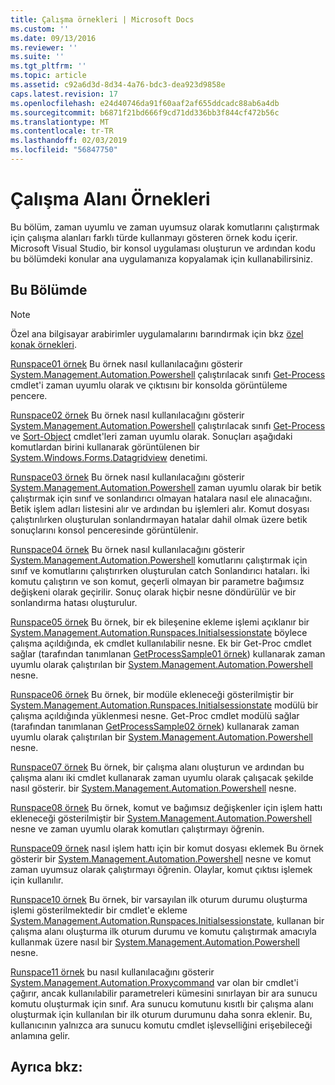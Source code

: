 ```yaml
---
title: Çalışma örnekleri | Microsoft Docs
ms.custom: ''
ms.date: 09/13/2016
ms.reviewer: ''
ms.suite: ''
ms.tgt_pltfrm: ''
ms.topic: article
ms.assetid: c92a6d3d-8d34-4a76-bdc3-dea923d9858e
caps.latest.revision: 17
ms.openlocfilehash: e24d40746da91f60aaf2af655ddcadc88ab6a4db
ms.sourcegitcommit: b6871f21bd666f9cd71dd336bb3f844cf472b56c
ms.translationtype: MT
ms.contentlocale: tr-TR
ms.lasthandoff: 02/03/2019
ms.locfileid: "56847750"
---
```

# <a name="runspace-samples"></a>Çalışma Alanı Örnekleri

Bu bölüm, zaman uyumlu ve zaman uyumsuz olarak komutlarını çalıştırmak için çalışma alanları farklı türde kullanmayı gösteren örnek kodu içerir. Microsoft Visual Studio, bir konsol uygulaması oluşturun ve ardından kodu bu bölümdeki konular ana uygulamanıza kopyalamak için kullanabilirsiniz.

## <a name="in-this-section"></a>Bu Bölümde

> [!NOTE]
> Özel ana bilgisayar arabirimler uygulamalarını barındırmak için bkz [özel konak örnekleri](./custom-host-samples.md).

 [Runspace01 örnek](./runspace01-sample.md) Bu örnek nasıl kullanılacağını gösterir [System.Management.Automation.Powershell](/dotnet/api/system.management.automation.powershell) çalıştırılacak sınıfı [Get-Process](/powershell/module/Microsoft.PowerShell.Management/Get-Process) cmdlet'i zaman uyumlu olarak ve çıktısını bir konsolda görüntüleme pencere.

 [Runspace02 örnek](./runspace02-sample.md) Bu örnek nasıl kullanılacağını gösterir [System.Management.Automation.Powershell](/dotnet/api/system.management.automation.powershell) çalıştırılacak sınıfı [Get-Process](/powershell/module/Microsoft.PowerShell.Management/Get-Process) ve [Sort-Object](/powershell/module/Microsoft.PowerShell.Utility/Sort-Object) cmdlet'leri zaman uyumlu olarak. Sonuçları aşağıdaki komutlardan birini kullanarak görüntülenen bir [System.Windows.Forms.Datagridview](/dotnet/api/System.Windows.Forms.DataGridView) denetimi.

 [Runspace03 örnek](./runspace03-sample.md) Bu örnek nasıl kullanılacağını gösterir [System.Management.Automation.Powershell](/dotnet/api/system.management.automation.powershell) zaman uyumlu olarak bir betik çalıştırmak için sınıf ve sonlandırıcı olmayan hatalara nasıl ele alınacağını. Betik işlem adları listesini alır ve ardından bu işlemleri alır. Komut dosyası çalıştırılırken oluşturulan sonlandırmayan hatalar dahil olmak üzere betik sonuçlarını konsol penceresinde görüntülenir.

 [Runspace04 örnek](./runspace04-sample.md) Bu örnek nasıl kullanılacağını gösterir [System.Management.Automation.Powershell](/dotnet/api/system.management.automation.powershell) komutlarını çalıştırmak için sınıf ve komutlarını çalıştırırken oluşturulan catch Sonlandırıcı hataları. İki komutu çalıştırın ve son komut, geçerli olmayan bir parametre bağımsız değişkeni olarak geçirilir. Sonuç olarak hiçbir nesne döndürülür ve bir sonlandırma hatası oluşturulur.

 [Runspace05 örnek](./runspace05-sample.md) Bu örnek, bir ek bileşenine ekleme işlemi açıklanır bir [System.Management.Automation.Runspaces.Initialsessionstate](/dotnet/api/System.Management.Automation.Runspaces.InitialSessionState) böylece çalışma açıldığında, ek cmdlet kullanılabilir nesne. Ek bir Get-Proc cmdlet sağlar (tarafından tanımlanan [GetProcessSample01 örnek](../cmdlet/getprocesssample01-sample.md)) kullanarak zaman uyumlu olarak çalıştırılan bir [System.Management.Automation.Powershell](/dotnet/api/system.management.automation.powershell) nesne.

 [Runspace06 örnek](./runspace06-sample.md) Bu örnek, bir modüle ekleneceği gösterilmiştir bir [System.Management.Automation.Runspaces.Initialsessionstate](/dotnet/api/System.Management.Automation.Runspaces.InitialSessionState) modülü bir çalışma açıldığında yüklenmesi nesne. Get-Proc cmdlet modülü sağlar (tarafından tanımlanan [GetProcessSample02 örnek](../cmdlet/getprocesssample02-sample.md)) kullanarak zaman uyumlu olarak çalıştırılan bir [System.Management.Automation.Powershell](/dotnet/api/system.management.automation.powershell) nesne.

 [Runspace07 örnek](./runspace07-sample.md) Bu örnek, bir çalışma alanı oluşturun ve ardından bu çalışma alanı iki cmdlet kullanarak zaman uyumlu olarak çalışacak şekilde nasıl gösterir. bir [System.Management.Automation.Powershell](/dotnet/api/system.management.automation.powershell) nesne.

 [Runspace08 örnek](./runspace08-sample.md) Bu örnek, komut ve bağımsız değişkenler için işlem hattı ekleneceği gösterilmiştir bir [System.Management.Automation.Powershell](/dotnet/api/system.management.automation.powershell) nesne ve zaman uyumlu olarak komutları çalıştırmayı öğrenin.

 [Runspace09 örnek](./runspace09-sample.md) nasıl işlem hattı için bir komut dosyası eklemek Bu örnek gösterir bir [System.Management.Automation.Powershell](/dotnet/api/system.management.automation.powershell) nesne ve komut zaman uyumsuz olarak çalıştırmayı öğrenin. Olaylar, komut çıktısı işlemek için kullanılır.

 [Runspace10 örnek](./runspace10-sample.md) Bu örnek, bir varsayılan ilk oturum durumu oluşturma işlemi gösterilmektedir bir cmdlet'e ekleme [System.Management.Automation.Runspaces.Initialsessionstate](/dotnet/api/System.Management.Automation.Runspaces.InitialSessionState), kullanan bir çalışma alanı oluşturma ilk oturum durumu ve komutu çalıştırmak amacıyla kullanmak üzere nasıl bir [System.Management.Automation.Powershell](/dotnet/api/system.management.automation.powershell) nesne.

 [Runspace11 örnek](./runspace11-sample.md) bu nasıl kullanılacağını gösterir [System.Management.Automation.Proxycommand](/dotnet/api/System.Management.Automation.ProxyCommand) var olan bir cmdlet'i çağırır, ancak kullanılabilir parametreleri kümesini sınırlayan bir ara sunucu komutu oluşturmak için sınıf. Ara sunucu komutunu kısıtlı bir çalışma alanı oluşturmak için kullanılan bir ilk oturum durumunu daha sonra eklenir. Bu, kullanıcının yalnızca ara sunucu komutu cmdlet işlevselliğini erişebileceği anlamına gelir.

## <a name="see-also"></a>Ayrıca bkz:
